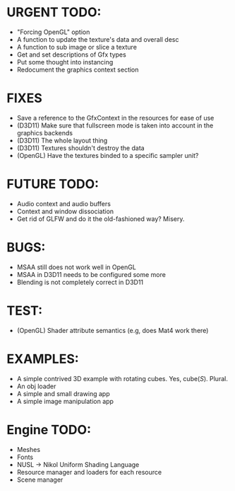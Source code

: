# URGENT TODO: 
- "Forcing OpenGL" option
- A function to update the texture's data and overall desc
- A function to sub image or slice a texture 
- Get and set descriptions of Gfx types
- Put some thought into instancing
- Redocument the graphics context section

# FIXES
- Save a reference to the GfxContext in the resources for ease of use
- (D3D11) Make sure that fullscreen mode is taken into account in the graphics backends
- (D3D11) The whole layout thing
- (D3D11) Textures shouldn't destroy the data
- (OpenGL) Have the textures binded to a specific sampler unit?

# FUTURE TODO: 
- Audio context and audio buffers
- Context and window dissociation
- Get rid of GLFW and do it the old-fashioned way? Misery.

# BUGS: 
- MSAA still does not work well in OpenGL
- MSAA in D3D11 needs to be configured some more
- Blending is not completely correct in D3D11

# TEST: 
- (OpenGL) Shader attribute semantics (e.g, does Mat4 work there)

# EXAMPLES: 
- A simple contrived 3D example with rotating cubes. Yes, cube(_S_). Plural.
- An obj loader
- A simple and small drawing app
- A simple image manipulation app

# Engine TODO:
- Meshes
- Fonts 
- NUSL -> Nikol Uniform Shading Language
- Resource manager and loaders for each resource
- Scene manager
